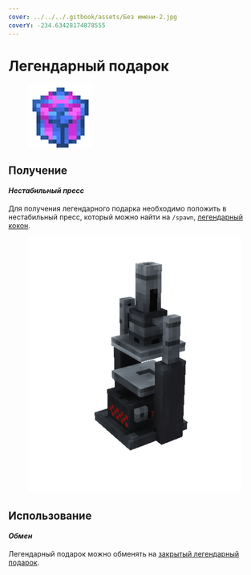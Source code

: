 ```yaml
---
cover: ../../../.gitbook/assets/Без имени-2.jpg
coverY: -234.63428174878555
---
```


# Легендарный подарок

<figure><img src="../../../.gitbook/assets/gift_legendary_128.png" alt=""><figcaption></figcaption></figure>

## Получение

#### _Нестабильный пресс_

Для получения легендарного подарка необходимо положить в нестабильный пресс, который можно найти на `/spawn`, [легендарный кокон](broken-reference).

<figure><img src="../../../.gitbook/assets/item_press.gif" alt=""><figcaption></figcaption></figure>

## Использование

#### _Обмен_

Легендарный подарок можно обменять на [закрытый легендарный подарок](gift\_legendary\_advance.md).
